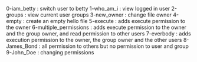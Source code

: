 0-iam_betty : switch user to betty 
1-who_am_i : view logged in user
2-groups : view current user groups
3-new_owner : change file owner
4-empty : create an empty hello file
5-execute : adds execute permission to the owner
6-multiple_permissions : adds execute permission to the owner and the group owner, and read permission to other users
7-everbody :  adds execution permission to the owner, the group owner and the other users 
8-James_Bond : all permission to others but no permission to user and group
9-John_Doe : changing permissions
